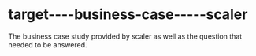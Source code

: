 # target----business-case-----scaler
The business case study provided by scaler as well as the question that needed to be answered.
